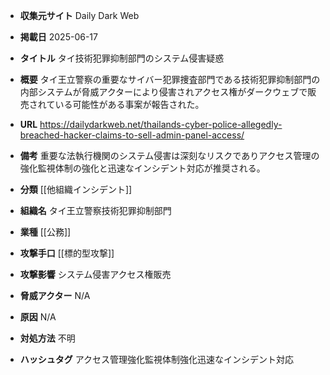 - **収集元サイト**
Daily Dark Web

- **掲載日**
2025-06-17

- **タイトル**
タイ技術犯罪抑制部門のシステム侵害疑惑

- **概要**
タイ王立警察の重要なサイバー犯罪捜査部門である技術犯罪抑制部門の内部システムが脅威アクターにより侵害されアクセス権がダークウェブで販売されている可能性がある事案が報告された。

- **URL**
https://dailydarkweb.net/thailands-cyber-police-allegedly-breached-hacker-claims-to-sell-admin-panel-access/

- **備考**
重要な法執行機関のシステム侵害は深刻なリスクでありアクセス管理の強化監視体制の強化と迅速なインシデント対応が推奨される。

- **分類**
[[他組織インシデント]]

- **組織名**
タイ王立警察技術犯罪抑制部門

- **業種**
[[公務]]

- **攻撃手口**
[[標的型攻撃]]

- **攻撃影響**
システム侵害アクセス権販売

- **脅威アクター**
N/A

- **原因**
N/A

- **対処方法**
不明

- **ハッシュタグ**
アクセス管理強化監視体制強化迅速なインシデント対応
